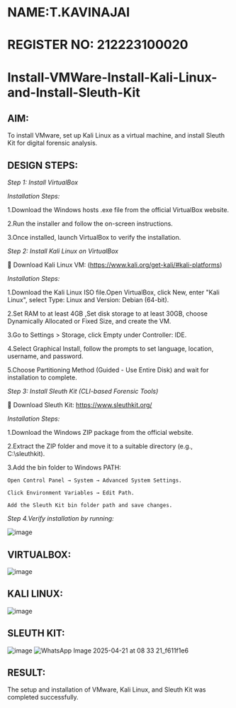 # NAME:T.KAVINAJAI
# REGISTER NO: 212223100020

# Install-VMWare-Install-Kali-Linux-and-Install-Sleuth-Kit
## AIM:

To install VMware, set up Kali Linux as a virtual machine, and install Sleuth Kit for digital forensic analysis.

## DESIGN STEPS:

*Step 1: Install VirtualBox*

*Installation Steps:*

1.Download the Windows hosts .exe file from the official VirtualBox website.

2.Run the installer and follow the on-screen instructions.

3.Once installed, launch VirtualBox to verify the installation.


*Step 2: Install Kali Linux on VirtualBox*

🔗 Download Kali Linux VM: (https://www.kali.org/get-kali/#kali-platforms)


*Installation Steps:*

1.Download the Kali Linux ISO file.Open VirtualBox, click New, enter "Kali Linux", select Type: Linux and Version: Debian 
(64-bit).

2.Set RAM to at least 4GB ,Set disk storage to at least 30GB, choose Dynamically Allocated or Fixed Size, and create the VM.

3.Go to Settings > Storage, click Empty under Controller: IDE.

4.Select Graphical Install, follow the prompts to set language, location, username, and password.

5.Choose Partitioning Method (Guided - Use Entire Disk) and wait for installation to complete.



*Step 3: Install Sleuth Kit (CLI-based Forensic Tools)*

🔗 Download Sleuth Kit: https://www.sleuthkit.org/


*Installation Steps:*

1.Download the Windows ZIP package from the official website.

2.Extract the ZIP folder and move it to a suitable directory (e.g., C:\sleuthkit).

3.Add the bin folder to Windows PATH:

    Open Control Panel → System → Advanced System Settings.
    
    Click Environment Variables → Edit Path.
    
    Add the Sleuth Kit bin folder path and save changes.
    
*Step 4.Verify installation by running:*

![image](https://github.com/user-attachments/assets/792b0c65-3121-4732-a4c4-d24655131ff5)



## VIRTUALBOX:
![image](https://github.com/user-attachments/assets/f01b68c9-2e83-4555-b56b-00400904d697)
## KALI LINUX:
![image](https://github.com/user-attachments/assets/04f77b59-85cc-440b-b1da-e0fb74bc8c13)
## SLEUTH KIT:
![image](https://github.com/user-attachments/assets/dbde4714-9b38-4029-a005-b112dd8cdebb)
![WhatsApp Image 2025-04-21 at 08 33 21_f611f1e6](https://github.com/user-attachments/assets/54176747-6eff-48cc-bd84-b3df8ac2ee60)

## RESULT:
The setup and installation of VMware, Kali Linux, and Sleuth Kit was completed successfully.
